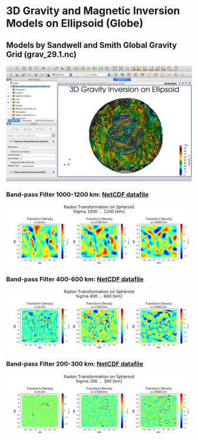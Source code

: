 # 3D Gravity and Magnetic Inversion Models on Ellipsoid (Globe)

## Models by Sandwell and Smith Global Gravity Grid (grav_29.1.nc)

![](Sandwell_Smith_grav_29.1/ParaView.png)

### Band-pass Filter 1000-1200 km: [NetCDF datafile](Sandwell_Smith_grav_29.1/RadonSpheroid_Sigma1000_1200km.nc)
![](Sandwell_Smith_grav_29.1/Radon%20Transformation%20on%20Spheroid.%20Sigma%201000_1200%20%5Bkm%5D.jpg)

### Band-pass Filter 400-600 km: [NetCDF datafile](Sandwell_Smith_grav_29.1/RadonSpheroid_Sigma400_600km.nc)
![](Sandwell_Smith_grav_29.1/Radon%20Transformation%20on%20Spheroid.%20Sigma%20400_600%20%5Bkm%5D.jpg)

### Band-pass Filter 200-300 km: [NetCDF datafile](Sandwell_Smith_grav_29.1/RadonSpheroid_Sigma200_300km.nc)
![](Sandwell_Smith_grav_29.1/Radon%20Transformation%20on%20Spheroid.%20Sigma%20200_300%20%5Bkm%5D.jpg)
